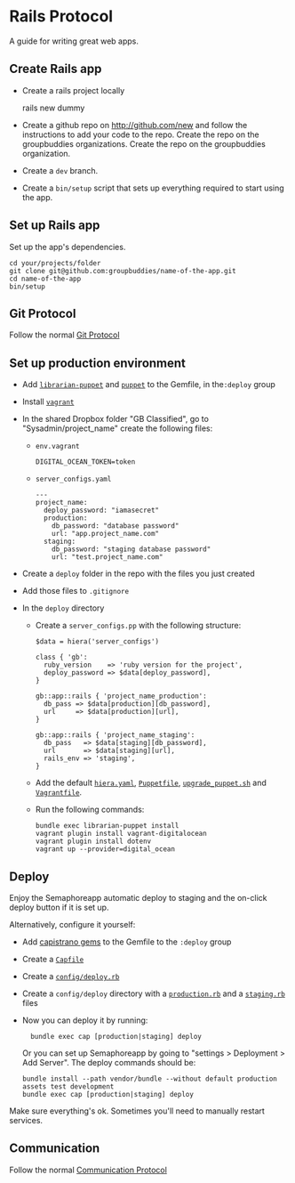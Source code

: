 Rails Protocol
==============

A guide for writing great web apps.

Create Rails app
----------------

* Create a rails project locally

    rails new dummy

* Create a github repo on http://github.com/new and follow the instructions to add
your code to the repo. Create the repo on the groupbuddies organizations. Create
the repo on the groupbuddies organization.

* Create a `dev` branch.

* Create a `bin/setup` script that sets up everything required to start using
the app.

Set up Rails app
----------------

Set up the app's dependencies.

    cd your/projects/folder
    git clone git@github.com:groupbuddies/name-of-the-app.git
    cd name-of-the-app
    bin/setup

Git Protocol
------------

Follow the normal [Git Protocol](/protocol/git)

Set up production environment
-----------------------------

* Add [`librarian-puppet`](https://github.com/rodjek/librarian-puppet) and
  [`puppet`](https://github.com/puppetlabs/puppet) to the Gemfile, in
  the`:deploy` group

* Install [`vagrant`](https://www.vagrantup.com/)

* In the shared Dropbox folder "GB Classified", go to "Sysadmin/project_name"
create the following files:

  * `env.vagrant`
    ```
    DIGITAL_OCEAN_TOKEN=token
    ```

  * `server_configs.yaml`
    ```
    ---
    project_name:
      deploy_password: "iamasecret"
      production:
        db_password: "database password"
        url: "app.project_name.com"
      staging:
        db_password: "staging database password"
        url: "test.project_name.com"
    ```

* Create a `deploy` folder in the repo with the files you just created

* Add those files to `.gitignore`

* In the `deploy` directory

  * Create a `server_configs.pp` with the following structure:

    ```
    $data = hiera('server_configs')

    class { 'gb':
      ruby_version    => 'ruby version for the project',
      deploy_password => $data[deploy_password],
    }

    gb::app::rails { 'project_name_production':
      db_pass => $data[production][db_password],
      url     => $data[production][url],
    }

    gb::app::rails { 'project_name_staging':
      db_pass   => $data[staging][db_password],
      url       => $data[staging][url],
      rails_env => 'staging',
    }
    ```

  * Add the default [`hiera.yaml`](/protocol/rails/samples/hiera.yaml),
    [`Puppetfile`](/protocol/rails/samples/Puppetfile),
    [`upgrade_puppet.sh`](/protocol/rails/samples/upgrade_puppet.sh) and
    [`Vagrantfile`](/protocol/rails/samples/Vagrantfile).

  * Run the following commands:

      ```
      bundle exec librarian-puppet install
      vagrant plugin install vagrant-digitalocean
      vagrant plugin install dotenv
      vagrant up --provider=digital_ocean
      ```

Deploy
------

Enjoy the Semaphoreapp automatic deploy to staging and the on-click deploy
button if it is set up.

Alternatively, configure it yourself:

* Add [capistrano gems](/protocol/rails/samples/capistrano) to the Gemfile to the `:deploy` group

* Create a [`Capfile`](/protocol/rails/samples/Capfile)

* Create a [`config/deploy.rb`](/protocol/rails/samples/deploy.rb)

* Create a `config/deploy` directory with a
[`production.rb`](/protocol/rails/samples/production.rb) and a
[`staging.rb`](/protocol/rails/samples/staging.rb) files

* Now you can deploy it by running:

        bundle exec cap [production|staging] deploy

  Or you can set up Semaphoreapp by going to "settings > Deployment > Add
  Server". The deploy commands should be:

      bundle install --path vendor/bundle --without default production assets test development
      bundle exec cap [production|staging] deploy

Make sure everything's ok. Sometimes you'll need to manually restart services.

Communication
-------------

Follow the normal [Communication Protocol](/protocol/communication)
